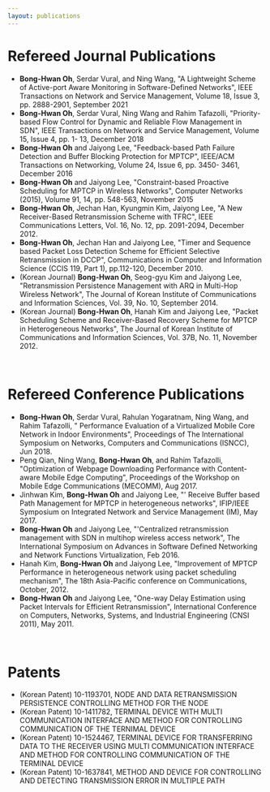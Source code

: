 ```yaml
---
layout: publications
---
```


# Refereed Journal Publications
* __Bong-Hwan Oh__, Serdar Vural, and Ning Wang, "A Lightweight Scheme of Active-port Aware Monitoring in Software-Defined Networks", IEEE Transactions on Network and Service Management, Volume 18, Issue 3, pp. 2888-2901, September 2021
* __Bong-Hwan Oh__, Serdar Vural, Ning Wang and Rahim Tafazolli, "Priority-based Flow Control for Dynamic and Reliable Flow Management in SDN", IEEE Transactions on Network and Service Management, Volume 15, Issue 4, pp. 1- 13, December 2018
* __Bong-Hwan Oh__ and Jaiyong Lee, "Feedback-based Path Failure Detection and Buffer Blocking Protection for MPTCP", IEEE/ACM Transactions on Networking, Volume 24, Issue 6, pp. 3450- 3461, December 2016
* __Bong-Hwan Oh__ and Jaiyong Lee, "Constraint-based Proactive Scheduling for MPTCP in Wireless Networks", Computer Networks (2015), Volume 91, 14, pp. 548-563, November 2015
* __Bong-Hwan Oh__, Jechan Han, Kyungmin Kim, Jaiyong Lee, "A New Receiver-Based Retransmission Scheme with TFRC", IEEE Communications Letters, Vol. 16, No. 12, pp. 2091-2094, December 2012.
* __Bong-Hwan Oh__, Jechan Han and Jaiyong Lee, "Timer and Sequence based Packet Loss Detection Scheme for Efficient Selective Retransmission in DCCP", Communications in Computer and Information Science (CCIS 119, Part 1), pp.112-120, December 2010.
* (Korean Journal) __Bong-Hwan Oh__, Seog-gyu Kim and Jaiyong Lee, "Retransmission Persistence Management with ARQ in Multi-Hop Wireless Network", The Journal of Korean Institute of Communications and Information Sciences, Vol. 39, No. 10, September 2014.
* (Korean Journal) __Bong-Hwan Oh__, Hanah Kim and Jaiyong Lee, "Packet Scheduling Scheme and Receiver-Based Recovery Scheme for MPTCP in Heterogeneous Networks", The Journal of Korean Institute of Communications and Information Sciences, Vol. 37B, No. 11, November 2012.


<br/>

# Refereed Conference Publications
* __Bong-Hwan Oh__, Serdar Vural, Rahulan Yogaratnam, Ning Wang, and Rahim Tafazolli, " Performance Evaluation of a Virtualized Mobile Core Network in Indoor Environments", Proceedings of The International Symposium on Networks, Computers and Communications (ISNCC), Jun 2018.
* Peng Qian, Ning Wang, __Bong-Hwan Oh__, and Rahim Tafazolli, "Optimization of Webpage Downloading Performance with Content-aware Mobile Edge Computing", Proceedings of the Workshop on Mobile Edge Communications (MECOMM), Aug 2017.
* Jinhwan Kim, __Bong-Hwan Oh__ and Jaiyong Lee, "' Receive Buffer based Path Management for MPTCP in heterogeneous networks", IFIP/IEEE Symposium on Integrated Network and Service Management (IM), May 2017.
* __Bong-Hwan Oh__ and Jaiyong Lee, "'Centralized retransmission management with SDN in multihop wireless access network", The International Symposium on Advances in Software Defined Networking and Network Functions Virtualization, Feb 2016.
* Hanah Kim, __Bong-Hwan Oh__ and Jaiyong Lee, "Improvement of MPTCP Performance in heterogeneous network using packet scheduling mechanism", The 18th Asia-Pacific conference on Communications, October, 2012.
* __Bong-Hwan Oh__ and Jaiyong Lee, "One-way Delay Estimation using Packet Intervals for Efficient Retransmission", International Conference on Computers, Networks, Systems, and Industrial Engineering (CNSI 2011), May 2011.


<br/>

# Patents
* (Korean Patent) 10-1193701, NODE AND DATA RETRANSMISSION PERSISTENCE CONTROLLING METHOD FOR THE NODE
* (Korean Patent) 10-1411782, TERMINAL DEVICE WITH MULTI COMMUNICATION INTERFACE AND METHOD FOR CONTROLLING COMMUNICATION OF THE TERNIMAL DEVICE
* (Korean Patent) 10-1524467, TERMINAL DEVICE FOR TRANSFERRING DATA TO THE RECEIVER USING MULTI COMMUNICATION INTERFACE AND METHOD FOR CONTROLLING COMMUNICATION OF THE TERMINAL DEVICE
* (Korean Patent) 10-1637841, METHOD AND DEVICE FOR CONTROLLING AND DETECTING TRANSMISSION ERROR IN MULTIPLE PATH



